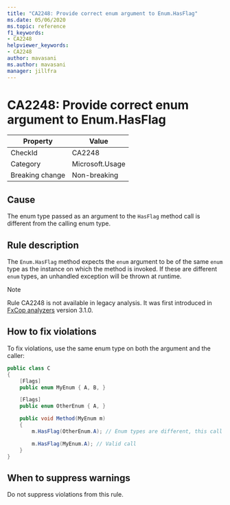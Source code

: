 ```yaml
---
title: "CA2248: Provide correct enum argument to Enum.HasFlag"
ms.date: 05/06/2020
ms.topic: reference
f1_keywords:
- CA2248
helpviewer_keywords:
- CA2248
author: mavasani
ms.author: mavasani
manager: jillfra
---
```

# CA2248: Provide correct enum argument to Enum.HasFlag

|Property|Value|
|-|-|
|CheckId|CA2248|
|Category|Microsoft.Usage|
|Breaking change|Non-breaking|

## Cause

The enum type passed as an argument to the `HasFlag` method call is different from the calling enum type.

## Rule description

The `Enum.HasFlag` method expects the `enum` argument to be of the same `enum` type as the instance on which the method is invoked. If these are different `enum` types, an unhandled exception will be thrown at runtime.

> [!NOTE]
> Rule CA2248 is not available in legacy analysis. It was first introduced in [FxCop analyzers](https://www.nuget.org/packages/Microsoft.CodeAnalysis.FxCopAnalyzers) version 3.1.0.

## How to fix violations

To fix violations, use the same enum type on both the argument and the caller:

```csharp
public class C
{
    [Flags]
    public enum MyEnum { A, B, }

    [Flags]
    public enum OtherEnum { A, }

    public void Method(MyEnum m)
    {
        m.HasFlag(OtherEnum.A); // Enum types are different, this call will cause an `ArgumentException` to be thrown at runtime

        m.HasFlag(MyEnum.A); // Valid call
    }
}
```

## When to suppress warnings

Do not suppress violations from this rule.
